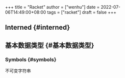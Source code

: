 +++
title = "Racket"
author = ["wenhu"]
date = 2022-07-06T14:49:00+08:00
tags = ["racket"]
draft = false
+++

## Interned {#interned}


## 基本数据类型 {#基本数据类型}


### Symbols {#symbols}

不可变字符串
